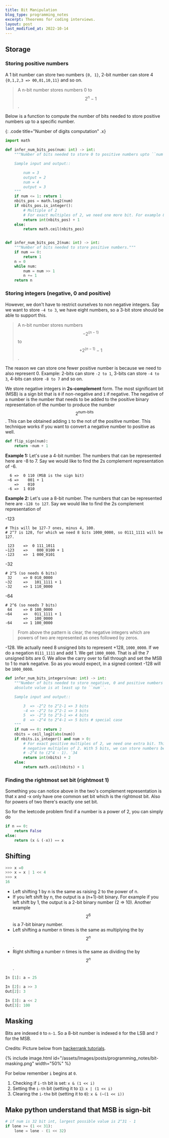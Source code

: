 ```yaml
---
title: Bit Manipulation
blog_type: programming_notes
excerpt: Theorems for coding interviews.
layout: post
last_modified_at: 2022-10-14
---
```


## Storage
### Storing positive numbers
A 1 bit number can store two numbers `{0, 1}`, 2-bit number can store 4
`{0,1,2,3 => 00,01,10,11}` and so on.

> A n-bit number stores numbers 0 to $$2^n-1$$.

Below is a function to compute the number of bits needed to store positive numbers up to a specific
number. <br/>

{: .code title="Number of digits computation" .x}
``` python
import math

def infer_num_bits_pos(num: int) -> int:
    """Number of bits needed to store 0 to positive numbers upto ``num``.

    Sample input and output::

        num = 3
        output = 2
        num = 4
        output = 3
    """
    if num <= 1: return 1
    nbits_pos = math.log2(num)
    if nbits_pos.is_integer():
        # Multiple of 2
        # For exact multiples of 2, we need one more bit. For example 8 = 2^3 => 1000.
        return int(nbits_pos) + 1
    else:
        return math.ceil(nbits_pos)


def infer_num_bits_pos_2(num: int) -> int:
    """Number of bits needed to store positive numbers."""
    if num == 0:
        return 1
    n = 0
    while num:
        num = num >> 1
        n += 1
    return n
```

### Storing integers (negative, 0 and positive)

However, we don't have to restrict ourselves to non negative integers. Say we want to store
`-4 to 3`, we have eight numbers, so a 3-bit store should be able to support this.

> A n-bit number stores numbers $$-2^{(n-1)}$$ to $$+2^{(n-1)} - 1$$.

The reason we can store one fewer positive number is because we need to also represent 0.
Example: 2-bits can store `-2 to 1`, 3-bits can store `-4 to 3`, 4-bits can store `-8 to 7` and so on.

We store negative integers in **2s-complement** form. The most significant bit (MSB) is
a sign bit that is `0` if non-negative and `1` if negative. The negative of a number is the number
that needs to be added to the positive binary representation of the number to produce the
number $$2^{\text{num-bits}}$$. This can be obtained adding `1` to the not of the
positive number. This technique works if you want to convert a negative number to positive
as well.

``` python
def flip_sign(num):
    return ~num + 1
```

**Example 1:**
Let's use a 4-bit number. The numbers that can be represented here are -8 to 7. Say
we would like to find the 2s complement representation of -6.

```
  6 =>  0 110 (MSB is the sign bit)
 ~6 =>    001 + 1
    =>    010
 -6 =>  1 010
```

**Example 2:**
Let's use a 8-bit number. The numbers that can be represented here are `-128 to 127`. Say
we would like to find the 2s complement representation of

-123
```
# This will be 127-7 ones, minus 4, 100.
# 2^7 is 128, for which we need 8 bits 1000_0000, so 0111_1111 will be 127.

 123    =>  0 111_1011
~123    =>    000_0100 + 1
-123    =>  1 000_0101
```

-32
```
# 2^5 (so needs 6 bits)
 32     => 0 010_0000
~32     =>   101_1111 + 1
-32     => 1 110_0000
```

-64
```
# 2^6 (so needs 7 bits)
 64     => 0 100_0000
~64     =>   011_1111 + 1
        =>   100_0000
-64     => 1 100_0000
```
> From above the pattern is clear, the negative integers which are powers of two are
> represented as ones followed by zeros.


-128. We actually need 8 unsigned bits to represent +128, `1000_0000`. If we do a negation
`0111_1111` and add 1. We get `1000_0000`. That is all the 7 unsigned bits are 0. We allow
the carry over to fall through and set the MSB to 1 to mark negative. So as you would
expect, in a signed context -128 will be `1000_0000`.

``` python
def infer_num_bits_integers(num: int) -> int:
    """Number of bits needed to store negative, 0 and positive numbers with
    absolute value is at least up to ``num``.

    Sample input and output::

        3  => -2^2 to 2^2-1 => 3 bits
        -4 => -2^2 to 2^2-1 => 3 bits
        5  => -2^3 to 2^3-1 => 4 bits
        8  => -2^4 to 2^4-1 => 5 bits # special case
    """
    if num == 0: return 2
    nbits = ceil_log2(abs(num))
    if nbits.is_integer() and num > 0:
        # For exact positive multiples of 2, we need one extra bit. This is not true for
        # negative multiples of 2. With 5 bits, we can store numbers between -16 to 15, ie.,
        # -2^4 to (2^4 - 1). `34
        return int(nbits) + 2
    else:
        return math.ceil(nbits) + 1
```

### Finding the rightmost set bit (rightmost 1)
Something you can notice above in the two's complement representation is that x and -x only have one common set bit which is the rightmost bit. Also for powers of two there's exactly one set bit.

So for the leetcode problem find if a number is a power of 2, you can simply do
``` python
if n == 0:
    return False
else:
    return (x & (-x)) == x
```

## Shifting
``` python
>>> x =0
>>> x = x | 1 << 4
>>> x
16
```

- Left shifting 1 by n is the same as raising 2 to the power of n.
- If you left shift by n, the output is a (n+1)-bit binary.  For example if you left
shift by 1, the output is a 2-bit binary number (2 => 10). Another example $$2^6$$ is
a 7-bit binary number.
- Left shifting a number n times is the same as multiplying the by $$2^n$$.
- Right shifting a number n times is the same as dividing the by $$2^n$$.

``` python
In [1]: a = 25

In [2]: a >> 3
Out[2]: 3

In [3]: a << 2
Out[3]: 100
```

## Masking
Bits are indexed `0` to `n-1`. So a 8-bit number is indexed `0` for the LSB and `7` for the MSB.

Credits: Picture below from [hackerrank tutorials](https://youtu.be/NLKQEOgBAnw).

{% include image.html id="/assets/Images/posts/programming_notes/bit-masking.png" width="50%" %}

For below remember `i` begins at `0`.

1. Checking if `i-th` bit is set: `x & (1 << i)`
2. Setting the `i-th` bit (setting it to `1`): `x | (1 << i)`
3. Clearing the `i-the` bit (setting it to `0`): `x & (~(1 << i))`

## Make python understand that MSB is sign-bit
``` python
# if num is 32 bit int, largest possible value is 2^31 - 1
if lone >= (1 << 31):
    lone = lone - (1 << 32)
```
